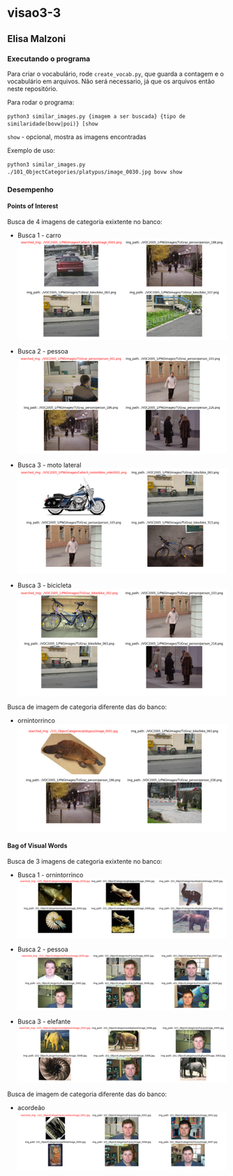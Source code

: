 # visao3-3
## Elisa Malzoni

### Executando o programa
Para criar o vocabulário, rode `create_vocab.py`, que guarda a contagem e o vocabulário em arquivos. Não será necessario, já que os arquivos então neste repositório.

Para rodar o programa:

`python3 similar_images.py {imagem a ser buscada} {tipo de similaridade(bovw|poi)} [show` 

`show` - opcional, mostra as imagens encontradas

Exemplo de uso:

`python3 similar_images.py ./101_ObjectCategories/platypus/image_0030.jpg bovw show`

### Desempenho
#### Points of Interest
Busca de 4 imagens de categoria exixtente no banco:

  - Busca 1 - carro
![imagem poi](./imgs/poi_01.png)


  - Busca 2 - pessoa
![imagem poi](./imgs/poi_02.png)


  - Busca 3 - moto lateral
![imagem poi](./imgs/poi_03.png)


  - Busca 3 - bicicleta
![imagem poi](./imgs/poi_04.png)

Busca de imagem de categoria diferente das do banco:

  - ornintorrinco
![imagem poi](./imgs/poi_05.png)


#### Bag of Visual Words
Busca de 3 imagens de categoria exixtente no banco:

  - Busca 1 - ornintorrinco
![imagem bovw](./imgs/bovw_01.png)


  - Busca 2 - pessoa
![imagem bovw](./imgs/bovw_02.png)


  - Busca 3 - elefante
![imagem bovw](./imgs/bovw_03.png)


Busca de imagem de categoria diferente das do banco:

  - acordeão
![imagem bovw](./imgs/bovw_04.png)
